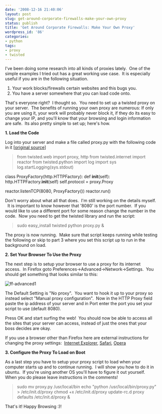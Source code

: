 ```yaml
---
date: '2008-12-16 21:40:06'
layout: post
slug: get-around-corporate-firewalls-make-your-own-proxy
status: publish
title: 'Get Around Corporate Firewalls: Make Your Own Proxy'
wordpress_id: '86'
categories:
- python
tags:
- proxy
- twisted
---
```


I've been doing some research into all kinds of proxies lately.  One of the simple examples I tried out has a great working use case.  It is especially useful if you are in the following situation.

1. Your work blocks/firewalls certain websites and this bugs you.
2. You have a server somewhere that you can load code onto.

That's everyone right?  I thought so.  You need to set up a twisted proxy on your server.  The benefits of running your own proxy are numerous: If only you are using it, your work will probably never block it, if they do its easy to change your IP, and you'll know that your browsing and login information are safe.  Its also pretty simple to set up; here's how.

**1. Load the Code**

Log into your server and make a file called proxy.py with the following code in it [[original source](http://wiki.python.org/moin/Twisted-Examples)]


> from twisted.web import proxy, http
from twisted.internet import reactor
from twisted.python import log
import sys
log.startLogging(sys.stdout)

class ProxyFactory(http.HTTPFactory):
def __init__(self):
http.HTTPFactory.__init__(self)
self.protocol = proxy.Proxy

reactor.listenTCP(8080, ProxyFactory())
reactor.run()


Don't worry about what all that does.  I'm still working on the details myself.   It is important to know however that '8080' is the port number.  If you would like to use a different port for some reason change the number in the code.  Now you need to get the twisted library and run the script:


> sudo easy_install twisted
python proxy.py &


The proxy is now running.  Make sure that script keeps running while testing the following or skip to part 3 where you set this script up to run in the background on load.

**2. Set Your Browser To Use the Proxy**

The next step is to setup your browser to use a proxy for its internet access.  In Firefox goto Preferences->Advanced->Network->Settings.  You should get something that looks similar to this:


![ff-advanced1](http://thingsilearned.files.wordpress.com/2008/12/ff-advanced1.png?w=300)



The Default Setting is "No proxy".  You want to hook it up to your proxy so instead select "Manual proxy configuration".  Now in the HTTP Proxy field paste the ip address of your server and in Port enter the port you set your script to use (default 8080).

Press OK and start surfing the web!  You should now be able to access all the sites that your server can access, instead of just the ones that your boss decides are okay.

If you use a browser other than Firefox here are external instructions for changing the proxy settings:  [Internet Explorer](http://support.microsoft.com/kb/135982), [Safari](http://www.lib.msu.edu/proxy/safari.html), [Opera ](http://www.opera.com/support/kb/view/332/)

**3. Configure the Proxy To Load on Boot**

As a last step you have to setup your proxy script to load when your computer starts up and to continue running.  I will show you how to do it in ubuntu.  If you're using another OS you'll have to figure it out yourself.  When you do please leave instructions in the comments!


> sudo mv proxy.py /usr/local/bin
echo "python /usr/local/bin/proxy.py" > /etc/init.d/proxy
chmod +x /etc/init.d/proxy
update-rc.d proxy defaults
/etc/init.d/proxy &


That's it! Happy Browsing :)!
